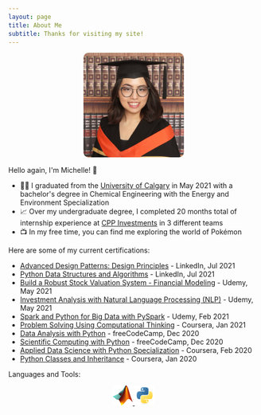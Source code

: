 ```yaml
---
layout: page
title: About Me
subtitle: Thanks for visiting my site!
---
```

<p align="center">
<img style="width:40%; border-radius: 5%;" src="/assets/img/michelle.jpg">
</p>

Hello again, I'm Michelle! 👋

- 👩‍🔬 I graduated from the [University of Calgary](https://www.ucalgary.ca/future-students/undergraduate/explore-programs/chemical-engineering) in May 2021 with a bachelor's degree in Chemical Engineering with the Energy and Environment Specialization 
- 📈 Over my undergraduate degree, I completed 20 months total of internship experience at [CPP Investments](https://www.cppinvestments.com/) in 3 different teams
- 📺 In my free time, you can find me exploring the world of Pokémon

Here are some of my current certifications:
- [Advanced Design Patterns: Design Principles](https://michellechung-code.github.io/assets/certifications/CertificateOfCompletion_Advanced%20Design%20Patterns_Design%20Principles.pdf) - LinkedIn, Jul 2021
- [Python Data Structures and Algorithms](https://michellechung-code.github.io/assets/certifications/CertificateOfCompletion_Python%20Data%20Structures%20and%20Algorithms.pdf) - LinkedIn, Jul 2021
- [Build a Robust Stock Valuation System - Financial Modeling](https://www.udemy.com/certificate/UC-1f62fb6e-7c3f-4c9d-b2cf-f1b294726b11/) - Udemy, May 2021
- [Investment Analysis with Natural Language Processing (NLP)](https://www.udemy.com/certificate/UC-8274eda0-27d6-4a37-b0b0-3d050d3e73ba/) - Udemy, May 2021
- [Spark and Python for Big Data with PySpark](http://ude.my/UC-e4a3f8a6-2699-4b82-b22b-b2a630d57256) - Udemy, Feb 2021
- [Problem Solving Using Computational Thinking](https://coursera.org/share/3d8c89a5011ba6c9bb0ba2c42ca6f0e7) - Coursera, Jan 2021
- [Data Analysis with Python](https://freecodecamp.org/certification/michellechung-code/data-analysis-with-python-v7) - freeCodeCamp, Dec 2020
- [Scientific Computing with Python](https://freecodecamp.org/certification/michellechung-code/scientific-computing-with-python-v7) - freeCodeCamp, Dec 2020
- [Applied Data Science with Python Specialization](https://www.coursera.org/account/accomplishments/specialization/J7L9FN7CK8QL) - Coursera, Feb 2020
- [Python Classes and Inheritance](https://www.coursera.org/account/accomplishments/verify/QHV9RXEYFV9Q) - Coursera, Jan 2020

<p>Languages and Tools:</p>
<p align='center'> <a href="https://www.mathworks.com/" target="_blank"> <img src="/assets/img/matlab_logo.png" alt="matlab" width="40" height="40"/> </a> <a href="https://www.python.org" target="_blank"> <img src="https://raw.githubusercontent.com/devicons/devicon/master/icons/python/python-original.svg" alt="python" width="40" height="40"/> </a> </p>
